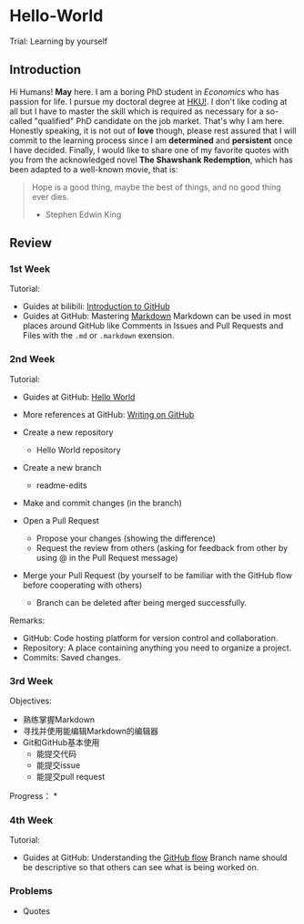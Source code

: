 # Hello-World
Trial: Learning by yourself

## Introduction
Hi Humans!
**May** here. I am a boring PhD student in *Economics* who has passion for life. I pursue my doctoral degree at [HKU!](https://www.hku.hk/). 
I don't like coding at all but I have to master the skill which is required as necessary for a so-called "qualified" PhD candidate on the job market. That's why I am here. Honestly speaking, it is not out of **love** though,  please rest assured that I will commit to the learning process since I am **determined** and **persistent** once I have decided. Finally, I would like to share one of my favorite quotes with you from the acknowledged novel **The Shawshank Redemption**, which has been adapted to a well-known movie, that is:

> Hope is a good thing, maybe the best of things, and no good thing ever dies.
> - Stephen Edwin King

## Review
### 1st Week
Tutorial:
* Guides at bilibili: [Introduction to GitHub](https://www.bilibili.com/video/av24441039)
* Guides at GitHub: Mastering [Markdown](https://guides.github.com/features/mastering-markdown/)
Markdown can be used in most places around GitHub like Comments in Issues and Pull Requests and Files with the `.md` or `.markdown` exension.



### 2nd Week 
Tutorial: 
* Guides at GitHub: [Hello World](https://guides.github.com/activities/hello-world/)
* More references at GitHub: [Writing on GitHub](https://help.github.com/en/github/writing-on-github)

* Create a new repository
  * Hello World repository
* Create a new branch
  * readme-edits
* Make and commit changes (in the branch)
* Open a Pull Request
  * Propose your changes (showing the difference)
  * Request the review from others (asking for feedback from other by using @ in the Pull Request message)
* Merge your Pull Request (by yourself to be familiar with the GitHub flow before cooperating with others)
  * Branch can be deleted after being merged successfully.

Remarks:
* GitHub: Code hosting platform for version control and collaboration.
* Repository: A place containing anything you need to organize a project.
* Commits: Saved changes.

### 3rd Week
Objectives:
* 熟练掌握Markdown
* 寻找并使用能编辑Markdown的编辑器
* Git和GitHub基本使用
  * 能提交代码
  * 能提交issue
  * 能提交pull request

Progress：
* 

### 4th Week
Tutorial: 
* Guides at GitHub: Understanding the [GitHub flow](https://guides.github.com/introduction/flow/)
Branch name should be descriptive so that others can see what is being worked on.

### Problems
* Quotes

